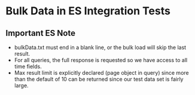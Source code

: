 # Bulk Data in ES Integration Tests

## Important ES Note

- bulkData.txt must end in a blank line, or the bulk load will skip the last result.
- For all queries, the full response is requested so we have access to all time fields.
- Max result limit is explicitly declared (page object in query) since more than the default of 10 can be returned since our test data set is fairly large.
